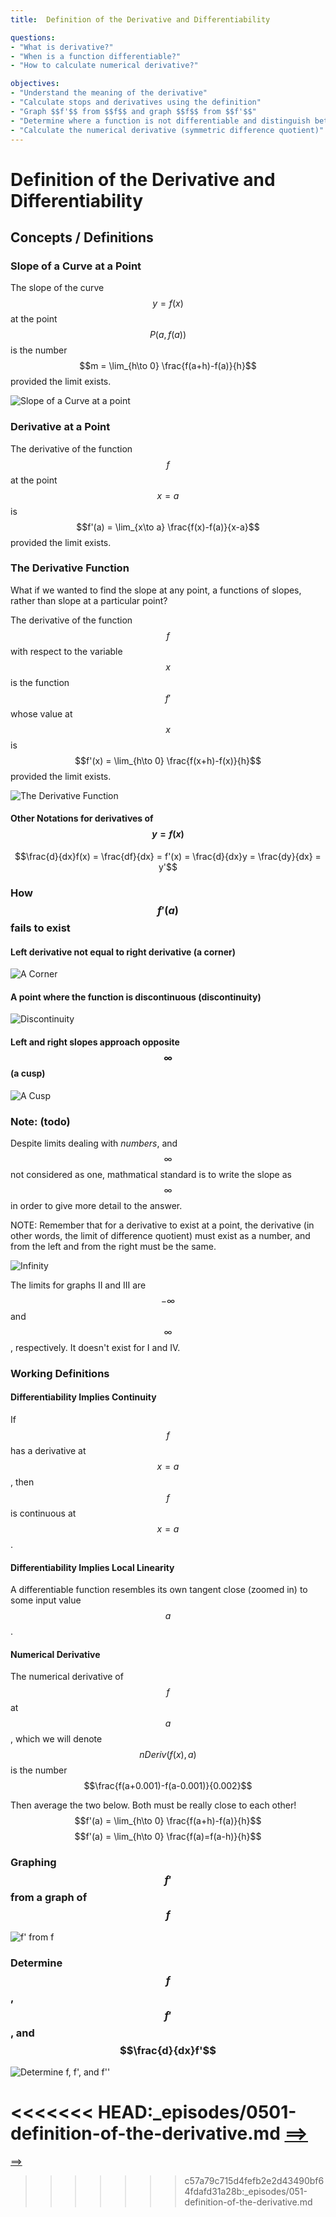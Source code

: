 ```yaml
---
title:  Definition of the Derivative and Differentiability

questions:
- "What is derivative?"
- "When is a function differentiable?"
- "How to calculate numerical derivative?"

objectives:
- "Understand the meaning of the derivative"
- "Calculate stops and derivatives using the definition"
- "Graph $$f'$$ from $$f$$ and graph $$f$$ from $$f'$$"
- "Determine where a function is not differentiable and distinguish between the different types (corners,discontinuities, and vertical tangents)"
- "Calculate the numerical derivative (symmetric difference quotient)"
---
```


# Definition of the Derivative and Differentiability


## Concepts / Definitions

### Slope of a Curve at a Point

The slope of the curve $$y = f(x)$$ at the point $$P(a,f(a))$$ is the number
$$m = \lim_{h\to 0} \frac{f(a+h)-f(a)}{h}$$
provided the limit exists.

![Slope of a Curve at a point](../assets/calculus/3-1-2-definition-of-the-derivative_1.jpg)

### Derivative at a Point

The derivative of the function $$f$$ at the point $$x = a$$ is
$$f'(a) = \lim_{x\to a} \frac{f(x)-f(a)}{x-a}$$
provided the limit exists.

### The Derivative Function

What if we wanted to find the slope at any point, a functions of slopes, rather than slope at a particular point?

The derivative of the function $$f$$ with respect to the variable $$x$$ is the function $$f'$$ whose value at $$x$$ is<br>
$$f'(x) = \lim_{h\to 0} \frac{f(x+h)-f(x)}{h}$$
provided the limit exists.

![The Derivative Function](../assets/calculus/3-1-2-definition-of-the-derivative_2.jpg)

#### Other Notations for derivatives of $$y = f(x)$$
$$\frac{d}{dx}f(x) = \frac{df}{dx} = f'(x) = \frac{d}{dx}y = \frac{dy}{dx} = y'$$

### How $$f'(a)$$ fails to exist

#### Left derivative not equal to right derivative (a corner)
![A Corner](../assets/calculus/3-1-2-definition-of-the-derivative_3.gif)

#### A point where the function is discontinuous (discontinuity)
![Discontinuity](../assets/calculus/3-1-2-definition-of-the-derivative_4.gif)

#### Left and right slopes approach opposite $$\infty$$ (a cusp)
![A Cusp](../assets/calculus/3-1-2-definition-of-the-derivative_5.gif)

### Note: (todo)

Despite limits dealing with _numbers_, and $$\infty$$ not considered as one, mathmatical standard is to write the slope as $$\infty$$ in order to give more detail to the answer.

NOTE: Remember that for a derivative to exist at a point, the derivative (in other words, the limit of difference quotient) must exist as a number, and from the left and from the right must be the same.

![Infinity](../assets/calculus/3-1-2-definition-of-the-derivative_6.gif)

The limits for graphs II and III are $$-\infty$$ and $$\infty$$, respectively. It doesn't exist for I and IV.

### Working Definitions

#### Differentiability Implies Continuity
If $$f$$ has a derivative at $$x = a$$, then $$f$$ is continuous at $$x = a$$.

#### Differentiability Implies Local Linearity
A differentiable function resembles its own tangent close (zoomed in) to some input value $$a$$.

#### Numerical Derivative
The numerical derivative of $$f$$ at $$a$$, which we will denote $$nDeriv(f(x),a)$$ is the number
$$\frac{f(a+0.001)-f(a-0.001)}{0.002}$$

Then average the two below. Both must be really close to each other!
$$f'(a) = \lim_{h\to 0} \frac{f(a+h)-f(a)}{h}$$
$$f'(a) = \lim_{h\to 0} \frac{f(a)=f(a-h)}{h}$$

### Graphing $$f'$$ from a graph of $$f$$

![f' from f](../assets/calculus/3-1-2-definition-of-the-derivative_7.gif)

### Determine $$f$$, $$f'$$, and $$\frac{d}{dx}f'$$

![Determine f, f', and f''](../assets/calculus/3-1-2-definition-of-the-derivative_8.gif)

<<<<<<< HEAD:_episodes/0501-definition-of-the-derivative.md
[==>](../0502-differentiation-rules)
=======
[==>](../052-differentiation-rules)
>>>>>>> c57a79c715d4fefb2e2d43490bf64fdafd31a28b:_episodes/051-definition-of-the-derivative.md
